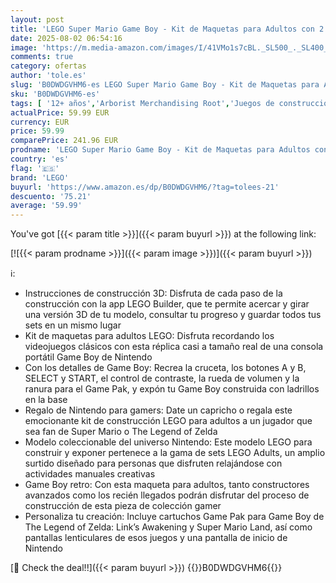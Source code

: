 ```yaml
---
layout: post
title: 'LEGO Super Mario Game Boy - Kit de Maquetas para Adultos con 2 Cartuchos de Videojuegos Inc. Zelda: Link s Awakening y Super Mario Land - Regalo Retro de Nintendo para Gamers 72046'
date: 2025-08-02 06:54:16
image: 'https://m.media-amazon.com/images/I/41VMo1s7cBL._SL500_._SL400_.jpg'
comments: true
category: ofertas
author: 'tole.es'
slug: 'B0DWDGVHM6-es LEGO Super Mario Game Boy - Kit de Maquetas para Adultos...'
sku: 'B0DWDGVHM6-es'
tags: [ '12+ años','Arborist Merchandising Root','Juegos de construcción para niños','Juguetes','Juguetes y juegos','Self Service','Sets de construcción','Special Features Stores','b6d17eda-2c26-45ed-a098-453a9f96e839_0','b6d17eda-2c26-45ed-a098-453a9f96e839_7701','lego','🇪🇸', ]
actualPrice: 59.99 EUR
currency: EUR
price: 59.99
comparePrice: 241.96 EUR
prodname: 'LEGO Super Mario Game Boy - Kit de Maquetas para Adultos con 2 Cartuchos de Videojuegos Inc. Zelda: Link s Awakening y Super Mario Land - Regalo Retro de Nintendo para Gamers 72046'
country: 'es'
flag: '🇪🇸'
brand: 'LEGO'
buyurl: 'https://www.amazon.es/dp/B0DWDGVHM6/?tag=tolees-21'
descuento: '75.21'
average: '59.99'
---
```


You've got [{{< param title >}}]({{< param buyurl >}}) at the following link:

[![{{< param prodname >}}]({{< param image >}})]({{< param buyurl >}})

ℹ️:

- Instrucciones de construcción 3D: Disfruta de cada paso de la construcción con la app LEGO Builder, que te permite acercar y girar una versión 3D de tu modelo, consultar tu progreso y guardar todos tus sets en un mismo lugar
- Kit de maquetas para adultos LEGO: Disfruta recordando los videojuegos clásicos con esta réplica casi a tamaño real de una consola portátil Game Boy de Nintendo
- Con los detalles de Game Boy: Recrea la cruceta, los botones A y B, SELECT y START, el control de contraste, la rueda de volumen y la ranura para el Game Pak, y expón tu Game Boy construida con ladrillos en la base
- Regalo de Nintendo para gamers: Date un capricho o regala este emocionante kit de construcción LEGO para adultos a un jugador que sea fan de Super Mario o The Legend of Zelda
- Modelo coleccionable del universo Nintendo: Este modelo LEGO para construir y exponer pertenece a la gama de sets LEGO Adults, un amplio surtido diseñado para personas que disfruten relajándose con actividades manuales creativas
- Game Boy retro: Con esta maqueta para adultos, tanto constructores avanzados como los recién llegados podrán disfrutar del proceso de construcción de esta pieza de colección gamer
- Personaliza tu creación: Incluye cartuchos Game Pak para Game Boy de The Legend of Zelda: Link’s Awakening y Super Mario Land, así como pantallas lenticulares de esos juegos y una pantalla de inicio de Nintendo

[🛒 Check the deal!!]({{< param buyurl >}})
{{<world>}}B0DWDGVHM6{{</world>}}
